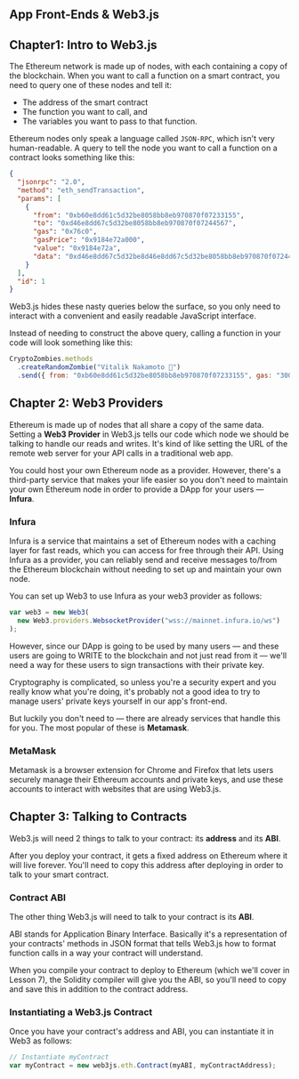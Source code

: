 ## App Front-Ends & Web3.js

## Chapter1: Intro to Web3.js

The Ethereum network is made up of nodes, with each containing a copy of the blockchain. When you want to call a function on a smart contract, you need to query one of these nodes and tell it:

- The address of the smart contract
- The function you want to call, and
- The variables you want to pass to that function.

Ethereum nodes only speak a language called `JSON-RPC`, which isn't very human-readable. A query to tell the node you want to call a function on a contract looks something like this:

```json
{
  "jsonrpc": "2.0",
  "method": "eth_sendTransaction",
  "params": [
    {
      "from": "0xb60e8dd61c5d32be8058bb8eb970870f07233155",
      "to": "0xd46e8dd67c5d32be8058bb8eb970870f07244567",
      "gas": "0x76c0",
      "gasPrice": "0x9184e72a000",
      "value": "0x9184e72a",
      "data": "0xd46e8dd67c5d32be8d46e8dd67c5d32be8058bb8eb970870f072445675058bb8eb970870f072445675"
    }
  ],
  "id": 1
}
```

Web3.js hides these nasty queries below the surface, so you only need to interact with a convenient and easily readable JavaScript interface.

Instead of needing to construct the above query, calling a function in your code will look something like this:

```js
CryptoZombies.methods
  .createRandomZombie("Vitalik Nakamoto 🤔")
  .send({ from: "0xb60e8dd61c5d32be8058bb8eb970870f07233155", gas: "3000000" });
```

## Chapter 2: Web3 Providers

Ethereum is made up of nodes that all share a copy of the same data. Setting a **Web3 Provider** in Web3.js tells our code which node we should be talking to handle our reads and writes. It's kind of like setting the URL of the remote web server for your API calls in a traditional web app.

You could host your own Ethereum node as a provider. However, there's a third-party service that makes your life easier so you don't need to maintain your own Ethereum node in order to provide a DApp for your users — **Infura**.

### Infura

Infura is a service that maintains a set of Ethereum nodes with a caching layer for fast reads, which you can access for free through their API. Using Infura as a provider, you can reliably send and receive messages to/from the Ethereum blockchain without needing to set up and maintain your own node.

You can set up Web3 to use Infura as your web3 provider as follows:

```js
var web3 = new Web3(
  new Web3.providers.WebsocketProvider("wss://mainnet.infura.io/ws")
);
```

However, since our DApp is going to be used by many users — and these users are going to WRITE to the blockchain and not just read from it — we'll need a way for these users to sign transactions with their private key.

Cryptography is complicated, so unless you're a security expert and you really know what you're doing, it's probably not a good idea to try to manage users' private keys yourself in our app's front-end.

But luckily you don't need to — there are already services that handle this for you. The most popular of these is **Metamask**.

### MetaMask

Metamask is a browser extension for Chrome and Firefox that lets users securely manage their Ethereum accounts and private keys, and use these accounts to interact with websites that are using Web3.js.

## Chapter 3: Talking to Contracts

Web3.js will need 2 things to talk to your contract: its **address** and its **ABI**.

After you deploy your contract, it gets a fixed address on Ethereum where it will live forever. You'll need to copy this address after deploying in order to talk to your smart contract.

### Contract ABI

The other thing Web3.js will need to talk to your contract is its **ABI**.

ABI stands for Application Binary Interface. Basically it's a representation of your contracts' methods in JSON format that tells Web3.js how to format function calls in a way your contract will understand.

When you compile your contract to deploy to Ethereum (which we'll cover in Lesson 7), the Solidity compiler will give you the ABI, so you'll need to copy and save this in addition to the contract address.

### Instantiating a Web3.js Contract

Once you have your contract's address and ABI, you can instantiate it in Web3 as follows:

```js
// Instantiate myContract
var myContract = new web3js.eth.Contract(myABI, myContractAddress);
```
